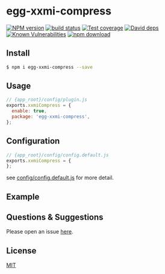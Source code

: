 # egg-xxmi-compress

[![NPM version][npm-image]][npm-url]
[![build status][travis-image]][travis-url]
[![Test coverage][codecov-image]][codecov-url]
[![David deps][david-image]][david-url]
[![Known Vulnerabilities][snyk-image]][snyk-url]
[![npm download][download-image]][download-url]

[npm-image]: https://img.shields.io/npm/v/egg-xxmi-compress.svg?style=flat-square
[npm-url]: https://npmjs.org/package/egg-xxmi-compress
[travis-image]: https://img.shields.io/travis/eggjs/egg-xxmi-compress.svg?style=flat-square
[travis-url]: https://travis-ci.org/eggjs/egg-xxmi-compress
[codecov-image]: https://img.shields.io/codecov/c/github/eggjs/egg-xxmi-compress.svg?style=flat-square
[codecov-url]: https://codecov.io/github/eggjs/egg-xxmi-compress?branch=master
[david-image]: https://img.shields.io/david/eggjs/egg-xxmi-compress.svg?style=flat-square
[david-url]: https://david-dm.org/eggjs/egg-xxmi-compress
[snyk-image]: https://snyk.io/test/npm/egg-xxmi-compress/badge.svg?style=flat-square
[snyk-url]: https://snyk.io/test/npm/egg-xxmi-compress
[download-image]: https://img.shields.io/npm/dm/egg-xxmi-compress.svg?style=flat-square
[download-url]: https://npmjs.org/package/egg-xxmi-compress

<!--
Description here.
-->

## Install

```bash
$ npm i egg-xxmi-compress --save
```

## Usage

```js
// {app_root}/config/plugin.js
exports.xxmiCompress = {
  enable: true,
  package: 'egg-xxmi-compress',
};
```

## Configuration

```js
// {app_root}/config/config.default.js
exports.xxmiCompress = {
};
```

see [config/config.default.js](config/config.default.js) for more detail.

## Example

<!-- example here -->

## Questions & Suggestions

Please open an issue [here](https://github.com/eggjs/egg/issues).

## License

[MIT](LICENSE)
